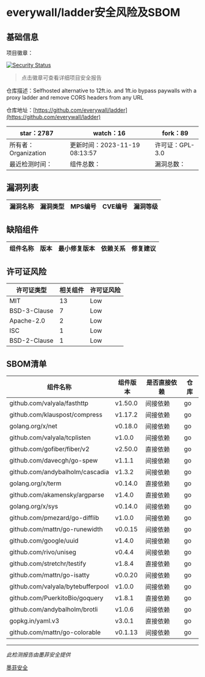 # everywall/ladder安全风险及SBOM

## 基础信息

项目徽章：

[![Security Status](https://www.murphysec.com/platform3/v31/badge/1726303161655709696.svg)](https://www.murphysec.com/console/report/1726303161525686272/1726303161655709696)

> 点击徽章可查看详细项目安全报告

仓库描述：Selfhosted alternative to 12ft.io. and 1ft.io bypass paywalls with a proxy ladder and remove CORS headers from any URL

仓库地址：[https://github.com/everywall/ladder](https://github.com/everywall/ladder)

| star：2787 | watch：16 | fork：89 |
| ----------- | -------------- | ------------ |
| 所有者：Organization | 更新时间：2023-11-19 08:13:57 | 许可证：GPL-3.0 |
| 最近检测时间： | 组件总数： | 漏洞总数： |




## 漏洞列表

| 漏洞名称 | 漏洞类型 | MPS编号 | CVE编号 | 漏洞等级 |
| ------- | ------ | ------- | ------ | ----- |





## 缺陷组件

| 组件名称 | 版本 | 最小修复版本 | 依赖关系 | 修复建议 |
| -------- | ---- | ------------ | -------- | -------- |





## 许可证风险

| 许可证类型 | 相关组件 | 许可证风险 |
| ---------- | -------- | ---------- |
|MIT|13|Low|
|BSD-3-Clause|7|Low|
|Apache-2.0|2|Low|
|ISC|1|Low|
|BSD-2-Clause|1|Low|




## SBOM清单

| 组件名称 | 组件版本 | 是否直接依赖 | 仓库 |
| -------- | -------- | ------------ | ---- |
|github.com/valyala/fasthttp|v1.50.0|间接依赖|go|
|github.com/klauspost/compress|v1.17.2|间接依赖|go|
|golang.org/x/net|v0.18.0|间接依赖|go|
|github.com/valyala/tcplisten|v1.0.0|间接依赖|go|
|github.com/gofiber/fiber/v2|v2.50.0|直接依赖|go|
|github.com/davecgh/go-spew|v1.1.1|间接依赖|go|
|github.com/andybalholm/cascadia|v1.3.2|间接依赖|go|
|golang.org/x/term|v0.14.0|直接依赖|go|
|github.com/akamensky/argparse|v1.4.0|直接依赖|go|
|golang.org/x/sys|v0.14.0|间接依赖|go|
|github.com/pmezard/go-difflib|v1.0.0|间接依赖|go|
|github.com/mattn/go-runewidth|v0.0.15|间接依赖|go|
|github.com/google/uuid|v1.4.0|间接依赖|go|
|github.com/rivo/uniseg|v0.4.4|间接依赖|go|
|github.com/stretchr/testify|v1.8.4|直接依赖|go|
|github.com/mattn/go-isatty|v0.0.20|间接依赖|go|
|github.com/valyala/bytebufferpool|v1.0.0|间接依赖|go|
|github.com/PuerkitoBio/goquery|v1.8.1|直接依赖|go|
|github.com/andybalholm/brotli|v1.0.6|间接依赖|go|
|gopkg.in/yaml.v3|v3.0.1|直接依赖|go|
|github.com/mattn/go-colorable|v0.1.13|间接依赖|go|


------

*此检测报告由墨菲安全提供*

[墨菲安全](www.murphysec.com)